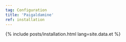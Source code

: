 ```yaml
---
tag: Configuration
title: 'Paigaldamine'
ref: installation
---
```


{% include posts/installation.html lang=site.data.et %}
